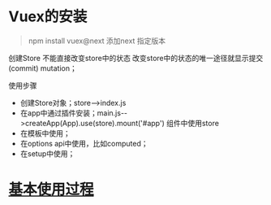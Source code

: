 # Vuex的安装
>npm install vuex@next 添加next 指定版本

创建Store
不能直接改变store中的状态 改变store中的状态的唯一途径就显示提交(commit) mutation；

使用步骤
- 创建Store对象；store-->index.js
- 在app中通过插件安装；main.js-->createApp(App).use(store).mount('#app')
组件中使用store
- 在模板中使用；
- 在options api中使用，比如computed；
- 在setup中使用；

# [基本使用过程](./基本使用过程)